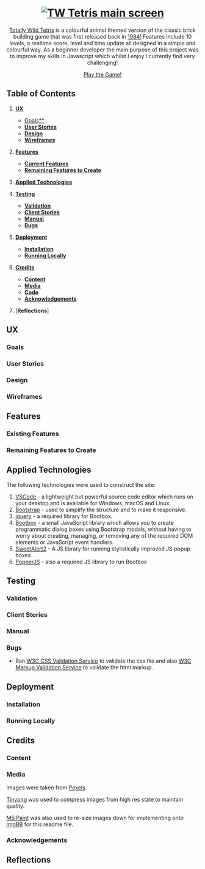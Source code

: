 <h1 align="center">
  <a href="https://lesreddy.github.io/tw-tetris/" target="_blank"><img src="hhttps://ibb.co/Fs5ZRhJ" alt="TW Tetris main screen"/></a>
</h1>


<div align="center"> 

[Totally Wild Tetris](https://lesreddy.github.io/tw-tetris/) is a colourful animal themed version of the classic brick building game that was first released back in [1984!](https://en.wikipedia.org/wiki/Tetris) 
Features include 10 levels, a realtime score, level and time update all designed in a simple and colourful way.  As a beginner developer the main purpose of this project was to improve my skills in Javascript which whilst I enjoy I currently find very challenging!
<br>

[Play the Game!](https://lesreddy.github.io/tw-tetris/)

</div>

## Table of Contents
1. [**UX**](#ux)
    - [Goals**](#goals)
    - [**User Stories**](#user-stories)
    - [**Design**](#design)
    - [**Wireframes**](#wireframes)

2. [**Features**](#features)
    - [**Current Features**](#current-features)
    - [**Remaining Features to Create**](#remaining-features-to-create)

3. [**Applied Technologies**](#appplied-technologies)

4. [**Testing**](#testing)
    - [**Validation**](#validation)
    - [**Client Stories**](#client-stories)
    - [**Manual**](#manual)
    - [**Bugs**](#bugs)

5. [**Deployment**](#deployment)
    - [**Installation**](#installation)
    - [**Running Locally**](#running-locally)

6. [**Credits**](#credits)
    - [**Content**](#content)
    - [**Media**](#media)
    - [**Code**](#code)
    - [**Acknowledgements**](#acknowledgements)

7. [**Reflections**]


## UX


### Goals

### User Stories

### Design

### Wireframes

## Features

### Existing Features


### Remaining Features to Create


## Applied Technologies

The following technologies were used to construct the site:

1. [VSCode](https://code.visualstudio.com/) - a lightweight but powerful source code editor which runs on your desktop and is available for Windows, macOS and Linux. 
2. [Bootstrap](https://www.bootstrapcdn.com/) - used to simplify the structure and to make it responsive.
3. [jquery](https://www.jquery.com) - a required library for Bootbox.
4. [Bootbox](http://bootboxjs.com/) - a small JavaScript library which allows you to create programmatic dialog boxes using Bootstrap modals, without having to worry about creating, managing, or removing any of the required DOM elements or JavaScript event handlers.
5. [SweetAlert2](https://sweetalert2.github.io/) - A JS library for running stylistically improved JS popup boxes
6. [PopperJS](https://popper.js.org/) - also a required JS library to run Bootbox


## Testing

### Validation

### Client Stories

### Manual

### Bugs

* Ran [W3C CSS Validation Service](https://jigsaw.w3.org/css-validator/) to validate the css file and also [W3C Markup Validation Service](https://validator.w3.org/) to validate the html markup.

## Deployment


### Installation

### Running Locally

## Credits 

### Content
 

### Media

Images were taken from [Pexels](https://www.pexels.com/).  

[Tinypng](https://tinypng.com/) was used to compress images from high res state to maintain quality.

[MS Paint](https://ms-paint.en.softonic.com/) was also used to re-size images down for implementing onto [ImgBB](https://imgbb.com) for this readme file.


### Acknowledgements

## Reflections